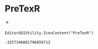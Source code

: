 # PreTexR
![](/img/PreTexR.png)

``` CSharp
EditorGUIUtility.IconContent("PreTexR")
```
```
-3257346081796659712
```
